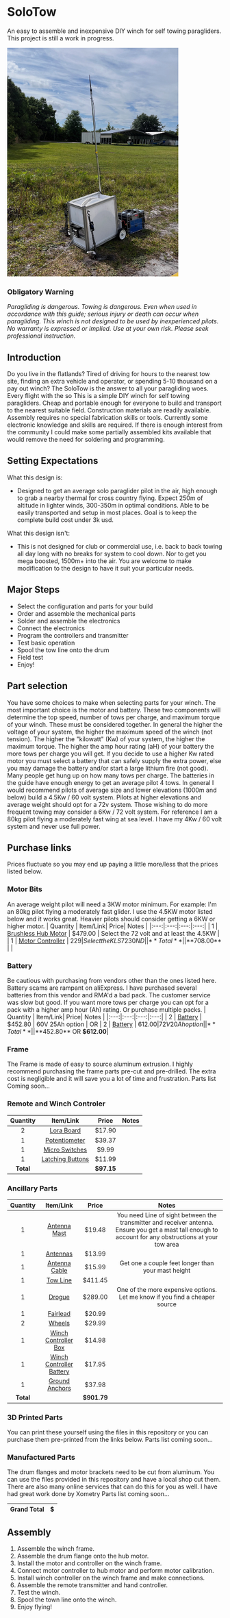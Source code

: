 
# SoloTow
An easy to assemble and inexpensive DIY winch for self towing paragliders. This project is still a work in progress.

<img src="https://github.com/brian-greeson/soloTow/raw/main/guide/IMG_1869.jpeg"  width="400" />

### **Obligatory Warning**
*Paragliding is dangerous. Towing is dangerous. Even when used in accordance with this guide; serious injury or death can occur when paragliding. This winch is not designed to be used by inexperienced pilots. No warranty is expressed or implied. Use at your own risk. Please seek professional instruction.*
## Introduction
Do you live in the flatlands? Tired of driving for hours to the nearest tow site, finding an extra vehicle and operator, or spending 5-10 thousand on a pay out winch? The SoloTow is the answer to all your paragliding woes. Every flight with the so This is a simple DIY winch for self towing paragliders. Cheap and portable enough for everyone to build and transport to the nearest suitable field. Construction materials are readily available. Assembly requires no special fabrication skills or tools. Currently some electronic knowledge and skills are required. If there is enough interest from the community I could make some partially assembled kits available that would remove the need for soldering and programming.
## Setting Expectations
What this design is:
- Designed to get an average solo paraglider pilot in the air, high enough to grab a nearby thermal for cross country flying. Expect 250m of altitude in lighter winds, 300-350m in optimal conditions. Able to be easily transported and setup in most places. Goal is to keep the complete build cost under 3k usd.

What this design isn't:
- This is not designed for club or commercial use, i.e. back to back towing all day long with no breaks for system to cool down. Nor to get you mega boosted, 1500m+ into the air. You are welcome to make modification to the design to have it suit your particular needs.
## Major Steps
* Select the configuration and parts for your build
* Order and assemble the mechanical parts
* Solder and assemble the electronics
* Connect the electronics
* Program the controllers and transmitter
* Test basic operation
* Spool the tow line onto the drum
* Field test
* Enjoy!
## Part selection
You have some choices to make when selecting parts for your winch. The most important choice is the motor and battery. These two components will determine the top speed, number of tows per charge, and maximum torque of your winch. These must be considered together. In general the higher the voltage of your system, the higher the maximum speed of the winch (not tension). The higher the "kilowatt" (Kw) of your system, the higher the maximum torque. The higher the amp hour rating (aH) of your battery the more tows per charge you will get. If you decide to use a higher Kw rated motor you must select a battery that can safely supply the extra power, else you may damage the battery and/or start a large lithium fire (not good). Many people get hung up on how many tows per charge. The batteries in the guide have enough energy to get an average pilot 4 tows.
In general I would recommend pilots of average size and lower elevations (1000m and below) build a 4.5Kw / 60 volt system. Pilots at higher elevations and average weight should opt for a 72v system. Those wishing to do more frequent towing may consider a 6Kw / 72 volt system. For reference I am a 80kg pilot flying a moderately fast wing at sea level. I have my 4Kw / 60 volt system and never use full power.
## Purchase links
Prices fluctuate so you may end up paying a little more/less that the prices listed below.
### Motor Bits
An average weight pilot will need a 3KW motor minimum. For example: I'm an 80kg pilot flying a moderately fast glider. I use the 4.5KW motor listed below and it works great. Heavier pilots should consider getting a 6KW or higher motor.
| Quantity | Item/Link| Price| Notes |
|:---:|:---:|:---:|:---:|
| 1 | [Brushless Hub Motor](https://kellycontroller.com/shop/brushless-hub-motor-13in/) | $479.00 | Select the 72 volt and at least the 4.5KW |
| 1 | [Motor Controller](https://kellycontroller.com/shop/kls-n/) | $229 | Select the KLS7230ND | 
| **Total** | | **$708.00** | |
### Battery
Be cautious with purchasing from vendors other than the ones listed here. Battery scams are rampant on aliExpress. I have purchased several batteries from this vendor and RMA'd a bad pack. The customer service was slow but good. If you want more tows per charge you can opt for a pack with a higher amp hour (Ah) rating. Or purchase multiple packs.
| Quantity | Item/Link| Price| Notes |
|:---:|:---:|:---:|:---:|
| 2 | [Battery](https://tinyurl.com/46wfumn2) | $452.80 | 60V 25Ah option |
OR
| 2 | [Battery](https://tinyurl.com/46wfumn2) | $612.00 | 72V 20Ah option |
|**Total**| | **$452.80** OR **$612.00**|

### Frame
The Frame is made of easy to source aluminum extrusion. I highly recommend purchasing the frame parts pre-cut and pre-drilled. The extra cost is negligible and it will save you a lot of time and frustration. 
Parts list Coming soon...

### Remote and Winch Controler
| Quantity | Item/Link| Price| Notes |
|:---:|:---:|:---:|:---:|
| 2 | [Lora Board](https://heltec.org/project/wifi-lora-32-v3/) | $17.90 | |
| 1 | [Potentiometer](https://a.co/d/56w9rYE) | $39.37 | |
| 1 | [Micro Switches](https://a.co/d/2vwkWf8) | $9.99| |
| 1 | [Latching Buttons](https://a.co/d/3Erq4vm) | $11.99 | |
| **Total**||**$97.15**|



### Ancillary Parts
| Quantity | Item/Link| Price| Notes |
|:---:|:---:|:---:|:---:|
| 1 | [Antenna Mast](https://a.co/d/f2BagqU) | $19.48 | You need Line of sight between the transmitter and receiver antenna. Ensure you get a mast tall enough to account for any obstructions at your tow area |
| 1 | [Antennas](https://a.co/d/8XnRbzk) | $13.99 |  |
|1| [Antenna Cable](https://a.co/d/dvxMuS1)| $15.99 | Get one a couple feet longer than your mast height |
| 1 | [Tow Line](https://tinyurl.com/2x9287e6) | $411.45 |  |
| 1 | [Drogue](https://towmeup.com/shop/ols/products/round-drogue-parachute) | $289.00 | One of the more expensive options. Let me know if you find a cheaper source |
|1 | [Fairlead](https://a.co/d/cL6a3BA) | $20.99| |
| 2 | [Wheels](https://a.co/d/hkvo3uy)| $29.99 ||
| 1 | [Winch Controller Box](https://a.co/d/iAHD5yw) | $14.98 | |
| 1 | [Winch Controller Battery](https://a.co/d/eulVu19) | $17.95 | |
| 1 | [Ground Anchors](https://a.co/d/alXvBq3) | $37.98 | |
|**Total**| | **$901.79**| |

### 3D Printed Parts
You can print these yourself using the files in this repository or you can purchase them pre-printed from the links below.
Parts list coming soon...



### Manufactured Parts
The drum flanges and motor brackets need to be cut from aluminum. You can use the files provided in this repository and have a local shop cut them. There are also many online services that can do this for you as well. I have had great work done by Xometry
Parts list coming soon...


| **Grand Total** | **$** | 
|:---:|:---:|

## Assembly
1. Assemble the winch frame.
2. Assemble the drum flange onto the hub motor.
3. Install the motor and controller on the winch frame.
4. Connect motor controller to hub motor and perform motor calibration.
5. Install winch controller on the winch frame and make connections.
6. Assemble the remote transmitter and hand controller.
7. Test the winch.
8. Spool the town line onto the winch.
9. Enjoy flying!

